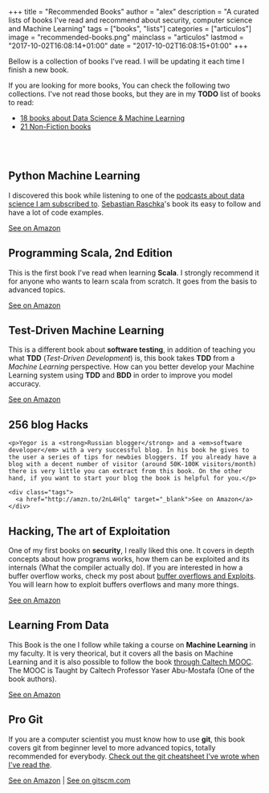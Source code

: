+++
title = "Recommended Books"
author = "alex"
description = "A curated lists of books I've read and recommend about security, computer science and Machine Learning"
tags = ["books", "lists"]
categories = ["articulos"]
image = "recommended-books.png"
mainclass = "articulos"
lastmod = "2017-10-02T16:08:14+01:00"
date = "2017-10-02T16:08:15+01:00"
+++

Bellow is a collection of books I've read. I will be updating it each time I finish a new book.

If you are looking for more books, You can check the following two collections. I've not read those books, but they are in my __TODO__ list of books to read:

- [18 books about Data Science & Machine Learning](https://elbauldelprogramador.com/9-libros-que-debes-leer-para-ser-un-data-scientist-o-data-engineer/)
- [21 Non-Fiction books](https://elbauldelprogramador.com/5-libros-de-no-ficcion-que-todo-geek-deberia-leer/ "21 Non-Fiction book")

</br></br>

<div class="row-post flex-grid">

  <article class="box-item animate">
    <h2>Python Machine Learning</h2>
    <figure>
      <a href="/img/pythonmachinelearning.jpg">
        <amp-img
          on="tap:lightbox1"
          role="button"
          tabindex="0"
          layout="responsive"
          src="/img/pythonmachinelearning.jpg"
          alt="Python Machine Learning book"
          title="Python Machine Learning"
          sizes="(min-width: 260px) 260px, 100vw"
          width="260"
          height="320">
        </amp-img>
      </a>
    </figure>
    <p>I discovered this book while listening to one of the <a href="/en/resources-channels-blogs-podcast-about-computer-science-security-data-science/" target="_blank" title="">podcasts about data science I am subscribed to</a>. <a href="https://sebastianraschka.com/" target="_blank" title="Sebastian Raschka">Sebastian Raschka</a>'s book its easy to follow and have a lot of code examples.</p>
    <div class="tags">
      <a href="$3" target="_blank">See on Amazon</a>
    </div>
  </article>


  <article class="box-item animate">
    <h2>Programming Scala, 2nd Edition</h2>
    <figure>
      <a href="/img/programmingscala.jpg">
        <amp-img
          on="tap:lightbox1"
          role="button"
          tabindex="0"
          layout="responsive"
          src="/img/programmingscala.jpg"
          alt="Programming Scala, 2nd Edition"
          title="Programming Scala, 2nd Edition"
          sizes="(min-width: 260px) 260px, 100vw"
          width="260"
          height="341">
        </amp-img>
      </a>
    </figure>
    <p>This is the first book I've read when learning <strong>Scala</strong>. I strongly recommend it for anyone who wants to learn scala from scratch. It goes from the basis to advanced topics.</p>
    <div class="tags">
      <a href="http://amzn.to/2njGcel" target="_blank">See on Amazon</a>
    </div>
  </article>

  <article class="box-item animate">
    <h2>Test-Driven Machine Learning</h2>
    <figure>
      <a href="/img/tdd.jpg">
        <amp-img
          on="tap:lightbox1"
          role="button"
          tabindex="0"
          layout="responsive"
          src="/img/tdd.jpg"
          alt="Test-Driven Machine Learning"
          title="Test-Driven Machine Learning"
          sizes="(min-width: 260px) 260px, 100vw"
          width="260"
          height="320">
        </amp-img>
      </a>
    </figure>
    <p>This is a different book about <strong>software testing</strong>, in addition of teaching you what <strong>TDD</strong> (<em>Test-Driven Development</em>) is, this book takes <strong>TDD</strong> from a <em>Machine Learning</em> perspective. How can you better develop your Machine Learning system using <strong>TDD</strong> and <strong>BDD</strong> in order to improve you model accuracy.</p>
    <div class="tags">
      <a href="http://amzn.to/2nHfptg" target="_blank">See on Amazon</a>
    </div>
  </article>

  <article class="box-item animate">
    <h2>256 blog Hacks</h2>
    <figure>
      <a href="/img/256bloghacks.jpg">
        <amp-img
          on="tap:lightbox1"
          role="button"
          tabindex="0"
          layout="responsive"
          src="/img/256bloghacks.jpg"
          alt="256 blog hacks"
          title="256 blog hacks"
          sizes="(min-width: 260px) 260px, 100vw"
          width="260"
          height="390">
        </amp-img>
      </a>
    </figure>

    <p>Yegor is a <strong>Russian blogger</strong> and a <em>software developer</em> with a very successful blog. In his book he gives to the user a series of tips for newbies bloggers. If you already have a blog with a decent number of visitor (around 50K-100K visitors/month) there is very little you can extract from this book. On the other hand, if you want to start your blog the book is helpful for you.</p>

    <div class="tags">
      <a href="http://amzn.to/2nL4Hlq" target="_blank">See on Amazon</a>
    </div>
  </article>

  <article class="box-item animate">
    <h2>Hacking, The art of Exploitation</h2>
    <figure>
      <a href="/img/artofexploitation.jpg">
        <amp-img
          on="tap:lightbox1"
          role="button"
          tabindex="0"
          layout="responsive"
          src="/img/artofexploitation.jpg"
          alt="The art of exploitation"
          title="The art of exploitation"
          sizes="(min-width: 260px) 260px, 100vw"
          width="260"
          height="342">
        </amp-img>
      </a>
    </figure>
    <p>One of my first books on <strong>security</strong>, I really liked this one. It covers in depth concepts about how programs works,  how them can be exploited and its internals (What the compiler actually do). If you are interested in how a buffer overflow works, check my post about <a href="https://elbauldelprogramador.com/explotacion-buffers-overflows-y-exploits-parte-i/" title="buffer overflows and Exploits">buffer overflows and Exploits</a>. You will learn how to exploit buffers overflows and many more things.</p>
    <div class="tags">
      <a href="http://amzn.to/2njWF1E" target="_blank">See on Amazon</a>
    </div>
  </article>

  <article class="box-item animate">
    <h2>Learning From Data</h2>
    <figure>
      <a href="/img/ml/Learning From-Data-by-Yaser.jpg">
        <amp-img
          on="tap:lightbox1"
          role="button"
          tabindex="0"
          layout="responsive"
          src="/img/ml/Learning From-Data-by-Yaser.jpg"
          alt="Learning from data"
          title="Learning from data"
          sizes="(min-width: 260px) 260px, 100vw"
          width="260"
          height="340">
        </amp-img>
      </a>
    </figure>
    <p>This Book is the one I follow while taking a course on <strong>Machine Learning</strong> in my faculty. It is very theorical, but it covers all the basis on Machine Learning and it is also possible to follow the book <a href="http://work.caltech.edu/telecourse.html" target="_blank">through Caltech MOOC</a>. The MOOC is Taught by Caltech Professor Yaser Abu-Mostafa (One of the book authors).</p>
    <div class="tags">
      <a href="https://www.amazon.com/Learning-Data-Yaser-S-Abu-Mostafa/dp/1600490069/" target="_blank">See on Amazon</a>
    </div>
  </article>

  <article class="box-item animate">
    <h2>Pro Git</h2>
    <figure>
      <a href="/img/progit.jpg">
        <amp-img
          on="tap:lightbox1"
          role="button"
          tabindex="0"
          layout="responsive"
          src="/img/progit.jpg"
          alt="Pro Git"
          title="Pro Git"
          sizes="(min-width: 260px) 260px, 100vw"
          width="260"
          height="321">
        </amp-img>
      </a>
    </figure>
    <p>If you are a computer scientist you must know how to use <strong>git</strong>, this book covers git from beginner level to more advanced topics, totally recommended for everybody. <a href="https://elbauldelprogramador.com/mini-tutorial-y-chuleta-de-comandos-git/">Check out the git cheatsheet I've wrote when I've read the</a>.</p>
    <div class="tags">
      <a href="http://amzn.to/2nPnWdP" target="_blank">See on Amazon</a> | <a href="https://git-scm.com/book/en/v2" target="_blank" title="Ver en gitscm.com">See on gitscm.com</a>
    </div>
  </article>
</div>
